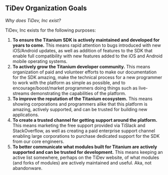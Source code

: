 ## TiDev Organization Goals

*Why does TiDev, Inc exist?*

TiDev, Inc exists for the following purposes:

 1. **To ensure the Titanium SDK is actively maintained and developed for years to come.** This means rapid attention to bugs introduced with new iOS/Android updates, as well as addition of features to the SDK that enable full compatibility with new features added to the iOS and Android mobile operating systems.
 2. **To actively grow the Titanium developer community.** This means organization of paid and volunteer efforts to make our documentation for the SDK amazing, make the technical process for a new programmer to work with the platform as simple as possible, and to encourage/boost/market programmers doing things such as live-streams demonstrating the capabilities of the platform.
 3. **To improve the reputation of the Titanium ecosystem.** This means showing corporations and programmers alike that this platform is amazing, actively supported, and can be trusted for building new applications.
 4. **To create a trusted channel for getting support around the platform.** This means marketing the free support provided via TiSlack and StackOverflow, as well as creating a paid enterprise support channel enabling large corporations to purchase dedicated support for the SDK from our core engineers. 
 5. **To better communicate what modules built for Titanium are actively supported and can be trusted for development.** This means keeping an active list somewhere, perhaps on the TiDev website, of what modules (and forks of modules) are actively maintained and useful. Aka, not abandonware. 
